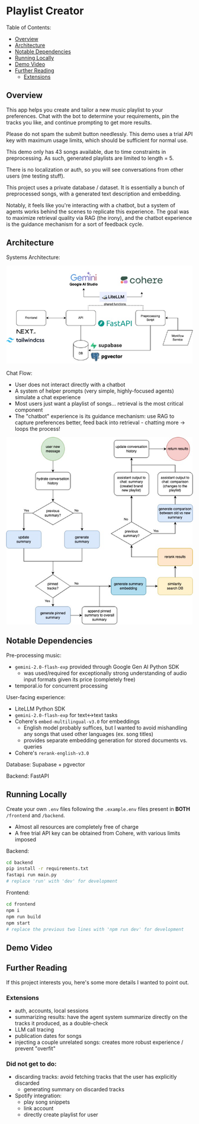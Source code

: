 # Playlist Creator

Table of Contents:

- [Overview](#overview)
- [Architecture](#architecture)
- [Notable Dependencies](#notable-dependencies)
- [Running Locally](#running-locally)
- [Demo Video](#demo-video)
- [Further Reading](#further-reading)
  - [Extensions](#extensions)

## Overview

This app helps you create and tailor a new music playlist to your preferences. Chat with the bot to determine your requirements, pin the tracks you like, and continue prompting to get more results.

Please do not spam the submit button needlessly. This demo uses a trial API key with maximum usage limits, which should be sufficient for normal use.

This demo only has 43 songs available, due to time constraints in preprocessing. As such, generated playlists are limited to length = 5.

There is no localization or auth, so you will see conversations from other users (me testing stuff).

This project uses a private database / dataset. It is essentially a bunch of preprocessed songs, with a generated text description and embedding.

Notably, it feels like you're interacting with a chatbot, but a system of agents works behind the scenes to replicate this experience. The goal was to maximize retrieval quality via RAG (the irony), and the chatbot experience is the guidance mechanism for a sort of feedback cycle.

## Architecture

Systems Architecture:

![image](sys_arch.jpg)

Chat Flow:

- User does not interact directly with a chatbot
- A system of helper prompts (very simple, highly-focused agents) simulate a chat experience
- Most users just want a playlist of songs... retrieval is the most critical component
- The "chatbot" experience is its guidance mechanism: use RAG to capture preferences better, feed back into retrieval - chatting more -> loops the process!

![image](user_flow.jpg)

## Notable Dependencies

Pre-processing music:

- `gemini-2.0-flash-exp` provided through Google Gen AI Python SDK
  - was used/required for exceptionally strong understanding of audio input formats given its price (completely free)
- temporal.io for concurrent processing

User-facing experience:

- LiteLLM Python SDK
- `gemini-2.0-flash-exp` for text<->text tasks
- Cohere's `embed-multilingual-v3.0` for embeddings
  - English model probably suffices, but I wanted to avoid mishandling any songs that used other languages (ex. song titles)
  - provides separate embedding generation for stored documents vs. queries
- Cohere's `rerank-english-v3.0`

Database: Supabase + pgvector

Backend: FastAPI

## Running Locally

Create your own `.env` files following the `.example.env` files present in **BOTH** `/frontend` and `/backend`.

- Almost all resources are completely free of charge
- A free trial API key can be obtained from Cohere, with various limits imposed

Backend:

```bash
cd backend
pip install -r requirements.txt
fastapi run main.py
# replace 'run' with 'dev' for development
```

Frontend:

```bash
cd frontend
npm i
npm run build
npm start
# replace the previous two lines with 'npm run dev' for development
```

## Demo Video

## Further Reading

If this project interests you, here's some more details I wanted to point out.

### Extensions

- auth, accounts, local sessions
- summarizing results: have the agent system summarize directly on the tracks it produced, as a double-check
- LLM call tracing
- publication dates for songs
- injecting a couple unrelated songs: creates more robust experience / prevent "overfit"

### Did not get to do:

- discarding tracks: avoid fetching tracks that the user has explicitly discarded
  - generating summary on discarded tracks
- Spotify integration:
  - play song snippets
  - link account
  - directly create playlist for user
